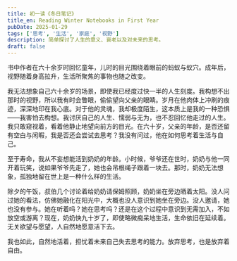 ```yaml
---
title: 初一读《冬日笔记》
title_en: Reading Winter Notebooks in First Year
pubDate: 2025-01-29
tags: ['思考', '生活', '家庭', '视野']
description: 简单探讨了人生的意义、衰老以及对未来的思考。
draft: false
---
```


书中作者在六十余岁时回忆童年，儿时的目光围绕着眼前的蚂蚁与蚁穴。成年后，视野随着身高拉升，生活所聚焦的事物也随之改变。

我无法想象自己六十余岁的场景，即使我已经度过快一半的人生刻度。我构想不出那时的视野，所以我有时会瞥眼，偷偷望向父亲的眼睛。岁月在他肉体上冲刷的痕迹，深深地印在我心底。对于他的灵魂，我却极度陌生，这本质上是我的一种恐惧——我害怕去构想。我讨厌自己的人生、懦弱与无为，也不忍回忆他走过的人生。我只敢窥视着，看着他静止地望向前方的目光。在六十岁，父亲的年龄，是否还留有空白与闲暇，我是否还会尝试去思考？我没有问过，他在如何思考着生活与自己。

至于寿命，我从不妄想能活到奶奶的年龄。小时候，爷爷还在世时，奶奶与他一同开着玩笑，说如果爷爷先走了，她也会吊根绳子跟着一块去。那时，奶奶无法想象，孤独地留在世上是一种什么样的生活。

除夕的午饭，叔伯几个讨论着给奶奶请保姆照顾，奶奶坐在旁边晒着太阳。没人问过她的看法，仿佛她融化在阳光中，大概也没人意识到她坐在旁边。没人邀请，她也没有参与。她在听着吗？她在思考吗？还是在这个过程中意识到无需加入，不如放空或游离？现在，奶奶快九十岁了，即使略微痴呆地生活，生命依旧在延续着。无关欲望与愿望，人自然地愿意活下去。

我也如此，自然地活着，担忧着未来自己失去思考的能力。放弃思考，也是放弃着自由。
